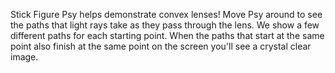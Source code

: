 
Stick Figure Psy helps demonstrate convex lenses! Move Psy around
to see the paths that light rays take as they pass through the lens.
We show a few different paths for each starting point. When the paths
that start at the same point also finish at the same point on the screen
you'll see a crystal clear image.
